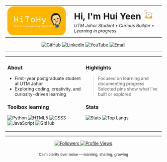 <div>
  <table width="100%" style="border-collapse: collapse; border: none;">
    <tr>
      <!-- Banner (left) -->
      <td align="left" valign="middle" style="border: none; width: 40%;">
        <img src="assets/banner.png" alt="Banner" width="100%" style="border-radius: 20px; padding: 0;">
      </td>
      <td align="left" valign="middle" style="border: none; width: 60%; padding-left: 20px;">
        <h1 style="margin: 0; border: none;">
          Hi, I'm Hui Yeen
          <img src="assets/greeting.gif?v=1" width="32" height="32" alt="wave">
        </h1>
        <p style="margin: 4px 0 0 0; font-style: italic;">
          UTM Johor Student • Curious Builder • Learning in progress
        </p>
      </td>
    </tr>
  </table>

</div>

<!-- ====== CONTACT BADGES ====== -->
<p align="center" >
  <a href="https://github.com/lowhuiyeen" target="_blank">
    <img alt="GitHub" src="https://img.shields.io/badge/-@lowhuiyeen-181717?style=flat-square&logo=GitHub&logoColor=white">
  </a>
  <a href="https://www.linkedin.com/in/huiyeenlow" target="_blank">
    <img alt="LinkedIn" src="https://img.shields.io/badge/-huiyeenlow-0A66C2?style=flat-square&logo=Linkedin&logoColor=white">
  </a>
  <a href="https://www.youtube.com/@huiyeen" target="_blank">
    <img alt="YouTube" src="https://img.shields.io/badge/-@huiyeen-FF0000?style=flat-square&logo=YouTube&logoColor=white">
  </a>
  <a href="mailto:lowhuiyeen@gmail.com" target="_blank">
    <img alt="Email" src="https://img.shields.io/badge/-lowhuiyeen@gmail.com-c14438?style=flat-square&logo=Gmail&logoColor=white">
  </a>
</p>

---

<table width="100%" style="border-collapse: collapse; border: none;">
<tr>
<td width="50%" valign="top" style="border: none;">

### About
- First-year postgraduate student at UTM Johor  
- Exploring coding, creativity, and curiosity-driven learning  

### Toolbox learning
<p>
  <img height="24" alt="Python" src="https://cdn.jsdelivr.net/gh/devicons/devicon/icons/python/python-original.svg">
  <img height="24" alt="HTML5" src="https://cdn.jsdelivr.net/gh/devicons/devicon/icons/html5/html5-original.svg">
  <img height="24" alt="CSS3" src="https://cdn.jsdelivr.net/gh/devicons/devicon/icons/css3/css3-original.svg">
  <img height="24" alt="JavaScript" src="https://cdn.jsdelivr.net/gh/devicons/devicon/icons/javascript/javascript-original.svg">
  <img height="24" alt="GitHub" src="https://cdn.jsdelivr.net/gh/devicons/devicon/icons/github/github-original.svg">
</p>
</td>

<td width="50%" valign="top" style="border: none;">

### Highlights
> Focused on learning and documenting progress  
> Selected pins show what I’ve built or explored  

### Stats
<p align="left">
  <img height="130" src="https://github-readme-stats.vercel.app/api?username=lowhuiyeen&show_icons=true&hide_title=true&theme=transparent" alt="Stats">
  <img height="130" src="https://github-readme-stats.vercel.app/api/top-langs/?username=lowhuiyeen&layout=compact&theme=transparent" alt="Top Langs">
</p>

</td>
</tr>
</table>

---

<p align="center">
  <a href="https://github.com/lowhuiyeen?tab=followers">
    <img alt="Followers" src="https://img.shields.io/github/followers/lowhuiyeen?style=flat&label=Followers">
  </a>
  <a href="https://github.com/lowhuiyeen">
    <img alt="Profile Views" src="https://komarev.com/ghpvc/?username=lowhuiyeen&style=flat">
  </a>
</p>

<p align="center">
  <sub>Calm clarity over noise — learning, sharing, growing</sub>
</p>
